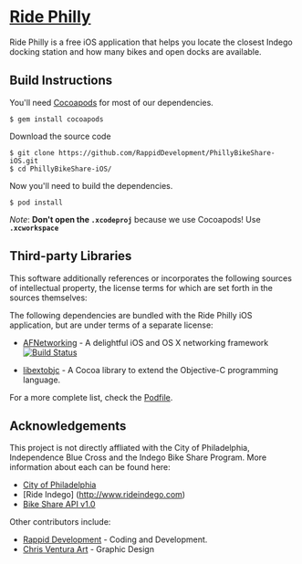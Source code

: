 # [Ride Philly](https://github.com/RappidDevelopment/PhillyBikeShare-iOS)

Ride Philly is a free iOS application that helps you locate the closest Indego docking station and how many bikes and open docks are available.

## Build Instructions

You'll need [Cocoapods](http://cocoapods.org) for most of our dependencies.
    
    $ gem install cocoapods
    
Download the source code 

    $ git clone https://github.com/RappidDevelopment/PhillyBikeShare-iOS.git
    $ cd PhillyBikeShare-iOS/
    
Now you'll need to build the dependencies.
    
    $ pod install
    
*Note*: **Don't open the `.xcodeproj`** because we use Cocoapods! Use **`.xcworkspace`**

## Third-party Libraries

This software additionally references or incorporates the following sources
of intellectual property, the license terms for which are set forth
in the sources themselves:

The following dependencies are bundled with the Ride Philly iOS application, but are under terms of a separate license:

* [AFNetworking](https://github.com/AFNetworking/AFNetworking) - A delightful iOS and OS X networking framework [![Build Status](https://travis-ci.org/AFNetworking/AFNetworking.svg)](https://travis-ci.org/AFNetworking/AFNetworking)

* [libextobjc](https://github.com/jspahrsummers/libextobjc) - A Cocoa library to extend the Objective-C programming language.

For a more complete list, check the [Podfile](https://github.com/RappidDevelopment/PhillyBikeShare-iOS/blob/develop/Podfile).

## Acknowledgements

This project is not directly affliated with the City of Philadelphia, Independence Blue Cross and the Indego Bike Share Program. More information about each can be found here:

* [City of Philadelphia](http://www.phila.gov/bikeshare/Pages/default.aspx)
* [Ride Indego] (http://www.rideindego.com)
* [Bike Share API v1.0](https://api.phila.gov/bike-share-stations/v1)

Other contributors include:

* [Rappid Development](http://rappiddevelopment.com/) - Coding and Development.
* [Chris Ventura Art](http://chrisventuraart.com) - Graphic Design

